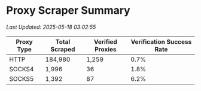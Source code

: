 # Proxy Scraper Summary

_Last Updated: 2025-05-18 03:02:55_

| Proxy Type | Total Scraped | Verified Proxies | Verification Success Rate |
|------------|--------------|------------------|--------------------------|
| HTTP | 184,980 | 1,259 | 0.7% |
| SOCKS4 | 1,996 | 36 | 1.8% |
| SOCKS5 | 1,392 | 87 | 6.2% |
